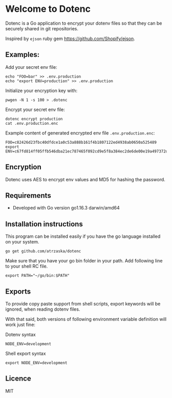 # Welcome to Dotenc

Dotenc is a Go application to encrypt your dotenv files so that they can be securely shared in git repositories.

Inspired by `ejson` ruby gem https://github.com/Shopify/ejson.

## Examples:

Add your secret env file:

    echo "FOO=bar" >> .env.production
    echo "export ENV=production" >> .env.production

Initialize your encryption key with:

    pwgen -N 1 -s 100 > .dotenc

Encrypt your secret env file:

    dotenc encrypt production
    cat .env.production.enc

Example content of generated encrypted env file `.env.production.enc`:

    FOO=c82426d23fbc40dfdce1a0c53a888b161f4b1807122ed4938ab0650a525489
    export ENV=c67fd814ff05ffb546dba21ec787465f092cd9e5f8a384ec2de6de00e19a497372ddbc717b9e

## Encryption

Dotenc uses AES to encrypt env values and MD5 for hashing the password.

## Requirements

- Developed with Go version go1.16.3 darwin/amd64

## Installation instructions

This program can be installed easily if you have the go language installed on your system.

    go get github.com/atrzaska/dotenc

Make sure that you have your go bin folder in your path. Add following line to your shell RC file.

    export PATH="~/go/bin:$PATH"

## Exports

To provide copy paste support from shell scripts, export keywords will be ignored, when reading dotenv files.

With that said, both versions of following environment variable definition will work just fine:

Dotenv syntax

    NODE_ENV=development

Shell export syntax

    export NODE_ENV=development

## Licence

MIT
